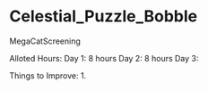 # Celestial_Puzzle_Bobble
 MegaCatScreening

Alloted Hours:
Day 1: 8 hours
Day 2: 8 hours
Day 3: 

Things to Improve:
1. 